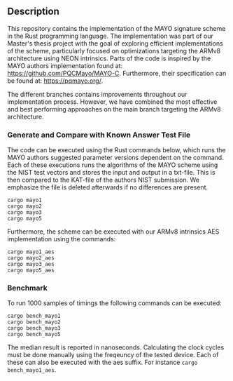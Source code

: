 ## Description
This repository contains the implementation of the MAYO signature scheme in the Rust programming language. The implementation was part of our Master's thesis project with the goal of exploring efficient implementations of the scheme, particularly focused on optimizations targeting the ARMv8 architecture using NEON intrinsics. Parts of the code is inspired by the MAYO authors implementation found at: https://github.com/PQCMayo/MAYO-C. Furthermore, their specification can be found at: https://pqmayo.org/. 

The different branches contains improvements throughout our implementation process. However, we have combined the most effective and best performing approaches on the main branch targeting the ARMv8 architecture. 



### Generate and Compare with Known Answer Test File
The code can be executed using the Rust commands below, which runs the MAYO authors suggested parameter versions dependent on the command. Each of these executions runs the algorithms of the MAYO scheme using the NIST test vectors and stores the input and output in a txt-file. 
This is then compared to the KAT-file of the authors NIST submission. We emphasize the file is deleted afterwards if no differences are present.

`cargo mayo1`  
`cargo mayo2`  
`cargo mayo3`  
`cargo mayo5`

Furthermore, the scheme can be executed with our ARMv8 intrinsics AES implementation using the commands:

`cargo mayo1_aes`  
`cargo mayo2_aes`  
`cargo mayo3_aes`  
`cargo mayo5_aes`

### Benchmark

To run 1000 samples of timings the following commands can be executed:

`cargo bench_mayo1`  
`cargo bench_mayo2`  
`cargo bench_mayo3`  
`cargo bench_mayo5`

The median result is reported in nanoseconds. Calculating the clock cycles must be done manually using the freqeuncy of the tested device.
Each of these can also be executed with the aes suffix. For instance `cargo bench_mayo1_aes`.

